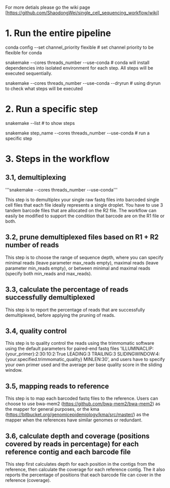 For more detials please go the wiki page [https://github.com/ShaodongWei/single_cell_sequencing_workflow/wiki]
# 1. Run the entire pipeline
conda config --set channel_priority flexible # set channel priority to be flexible for conda

snakemake --cores threads_number --use-conda  # conda will install dependencies into isolated environment for each step. All steps will be executed sequentially. 

snakemake --cores threads_number --use-conda --dryrun # using dryrun to check what steps will be executed


# 2. Run a specific step 
snakemake --list # to show steps

snakemake step_name --cores threads_number --use-conda # run a specific step 


# 3. Steps in the workflow 

## 3.1, demultiplexing
'''snakemake --cores threads_number --use-conda'''

This step is to demultiplex your single raw fastq files into barcoded single cell files that each file ideally represents a single droplet. You have to use 3 tandem barcode files that are allocated on the R2 file. The workflow can easily be modified to support the condition that barcode are on the R1 file or both. 

## 3.2, prune demultiplexed files based on R1 + R2 number of reads
This step is to choose the range of sequence depth, where you can specify minimal reads (leave parameter max_reads empty), maximal reads (leave parameter min_reads empty), or between minimal and maximal reads (specify both min_reads and max_reads). 

## 3.3, calculate the percentage of reads successfully demultiplexed
This step is to report the percentage of reads that are successfully demultiplexed, before applying the pruning of reads. 

## 3.4, quality control 
This step is to quality control the reads using the trimmomatic software using the default parameters for paired-end fastq files 'ILLUMINACLIP:{your_primer}:2:30:10:2:True LEADING:3 TRAILING:3 SLIDINGWINDOW:4:{your.specified.trimmomatic_quality} MINLEN:30', and users have to specify your own primer used and the average per base quality score in the sliding window. 

## 3.5, mapping reads to reference 
This step is to map each barcoded fastq files to the reference. Users can choose to use bwa-mem2 (https://github.com/bwa-mem2/bwa-mem2) as the mapper for general purposes, or the kma (https://bitbucket.org/genomicepidemiology/kma/src/master/) as the mapper when the references have similar genomes or redundant.

## 3.6, calculate depth and coverage (positions covered by reads in percentage) for each reference contig and each barcode file 
This step first calculates depth for each position in the contigs from the reference, then calculate the coverage for each reference contig. The it also reports the percentage of positions that each barcode file can cover in the reference (coverage). 

